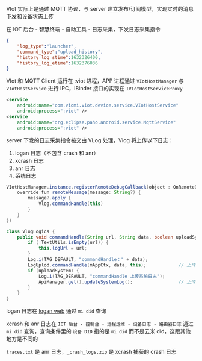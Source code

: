 VIot 实际上是通过 MQTT 协议，与 server 建立发布/订阅模型，实现实时的消息下发和设备状态上传

在 IOT 后台 - 智慧终端 - 自助工具 - 日志采集，下发日志采集指令

```json
{
    "log_type":"launcher",
    "command_type":"upload_history",
    "history_log_stime":1632326400,
    "history_log_etime":1632376036
}
```

VIot 和 MQTT Client 运行在 :viot 进程，APP 进程通过 `VIotHostManager` 与 `VIotHostService` 进行 IPC，IBinder 接口的实现在 `IVIotHostServiceProxy`

```xml
<service
    android:name="com.viomi.viot.device.service.VIotHostService"
    android:process=":viot" />
<service
    android:name="org.eclipse.paho.android.service.MqttService"
    android:process=":viot" />
```

server 下发的日志采集指令被交由 VLog 处理，Vlog 将上传以下日志：

1. logan 日志（不包含 crash 和 anr）
2. xcrash 日志
3. anr 日志
4. 系统日志

```java
VIotHostManager.instance.registerRemoteDebugCallback(object : OnRemoteDebugListener {
    override fun remoteMessage(message: String?) {
        message?.apply {
            Vlog.commandHandle(this)
        }
    }
})

class VlogLogics {
    public void commandHandle(String url, String data, boolean uploadSystem) {
        if (!TextUtils.isEmpty(url)) {
            this.logUrl = url;
        }
        Log.i(TAG_DEFAULT, "commandHandle：" + data);
        LogUplod.commandHandle(mAppCtx, data, this);            // 上传 logan 日志
        if (uploadSystem) {
            Log.i(TAG_DEFAULT, "commandHandle 上传系统日志");
            ApiManager.get().updateSystemLog();                 // 上传 xcrash、anr 和系统日志
        }
    }    
}
```

logan 日志在 [logan web](http://logan-web.viomi.com.cn/#/native-list) 通过 `mi did` 查询

xcrash 和 anr 日志在 `IOT 后台 - 控制台 - 远程运维 - 设备日志 - 路由器日志` 通过 `mi did` 查询，查询条件里的 `设备 DID` 指的是 `mi did` 而不是云米 did，这跟其他地方是不同的

`traces.txt` 是 anr 日志，`_crash_logs.zip` 是 xcrash 捕获的 crash 日志